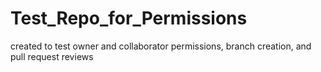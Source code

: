 # Test_Repo_for_Permissions
created to test owner and collaborator permissions, branch creation, and pull request reviews
